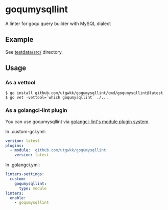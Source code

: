 # goqumysqllint

A linter for goqu query builder with MySQL dialect

## Example

See [testdata/src/](./testdata/src/) directory.

## Usage

### As a vettool

```
$ go install github.com/utgwkk/goqumysqllint/cmd/goqumysqllint@latest
$ go vet -vettool=`which goqumysqllint` ./...
```

### As a golangci-lint plugin

You can use goqumysqllint via [golangci-lint's module plugin system](https://golangci-lint.run/plugins/module-plugins/).

In .custom-gcl.yml:

```yaml
version: latest
plugins:
  - module: 'github.com/utgwkk/goqumysqllint'
    version: latest
```

In .golangci.yml:

```yaml
linters-settings:
  custom:
    goqumysqllint:
      type: module
linters:
  enable:
    - goqumysqllint
```
